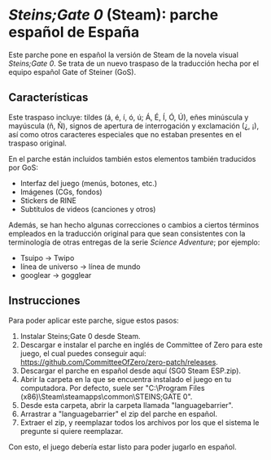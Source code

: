 # _Steins;Gate 0_ (Steam): parche español de España
Este parche pone en español la versión de Steam de la novela visual _Steins;Gate 0_. Se trata de un nuevo traspaso de la traducción hecha por el equipo español Gate of Steiner (GoS).

## Características
Este traspaso incluye: tildes (á, é, í, ó, ú; Á, É, Í, Ó, Ú), eñes minúscula y mayúscula (ñ, Ñ), signos de apertura de interrogación y exclamación (¿, ¡), así como otros caracteres especiales que no estaban presentes en el traspaso original.

En el parche están incluidos también estos elementos también traducidos por GoS:
- Interfaz del juego (menús, botones, etc.)
- Imágenes (CGs, fondos)
- Stickers de RINE
- Subtítulos de videos (canciones y otros)

Además, se han hecho algunas correcciones o cambios a ciertos términos empleados en la traducción original para que sean consistentes con la terminología de otras entregas de la serie _Science Adventure_; por ejemplo:
- Tsuipo → Twipo
- línea de universo → línea de mundo
- googlear → gogglear

## Instrucciones
Para poder aplicar este parche, sigue estos pasos:
1. Instalar Steins;Gate 0 desde Steam.
2. Descargar e instalar el parche en inglés de Committee of Zero para este juego, el cual puedes conseguir aquí: https://github.com/CommitteeOfZero/zero-patch/releases.
3. Descargar el parche en español desde aquí (SG0 Steam ESP.zip).
4. Abrir la carpeta en la que se encuentra instalado el juego en tu computadora. Por defecto, suele ser "C:\Program Files (x86)\Steam\steamapps\common\STEINS;GATE 0".
5. Desde esta carpeta, abrir la carpeta llamada "languagebarrier".
6. Arrastrar a "languagebarrier" el zip del parche en español.
7. Extraer el zip, y reemplazar todos los archivos por los que el sistema le pregunte si quiere reemplazar.

Con esto, el juego debería estar listo para poder jugarlo en español.

